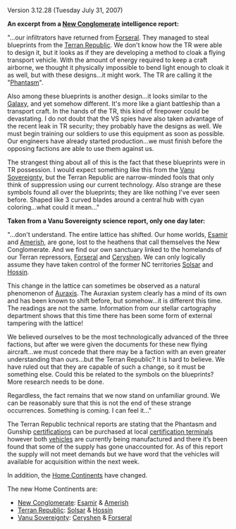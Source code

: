 Version 3.12.28 (Tuesday July 31, 2007)

**An excerpt from a [New Conglomerate](../etc/New_Conglomerate.md) intelligence
report:**

"...our infiltrators have returned from [Forseral](../locations/Forseral.md).
They managed to steal blueprints from the
[Terran Republic](../etc/Terran_Republic.md). We don't know how the TR were able
to design it, but it looks as if they are developing a method to cloak a flying
transport vehicle. With the amount of energy required to keep a craft airborne,
we thought it physically impossible to bend light enough to cloak it as well,
but with these designs...it might work. The TR are calling it the
"[Phantasm](../vehicles/Phantasm.md)".

Also among these blueprints is another design...it looks similar to the
[Galaxy](../vehicles/Galaxy.md), and yet somehow different. It's more like a
giant battleship than a transport craft. In the hands of the TR, this kind of
firepower could be devastating. I do not doubt that the VS spies have also taken
advantage of the recent leak in TR security; they probably have the designs as
well. We must begin training our soldiers to use this equipment as soon as
possible. Our engineers have already started production...we must finish before
the opposing factions are able to use them against us.

The strangest thing about all of this is the fact that these blueprints were in
TR possession. I would expect something like this from the
[Vanu Sovereignty](../etc/Vanu_Sovereignty.md), but the Terran Republic are
narrow-minded fools that only think of suppression using our current technology.
Also strange are these symbols found all over the blueprints; they are like
nothing I've ever seen before. Shaped like 3 curved blades around a central hub
with cyan coloring...what could it mean..."

**Taken from a Vanu Sovereignty science report, only one day later:**

"...don't understand. The entire lattice has shifted. Our home worlds,
[Esamir](../locations/Esamir.md) and [Amerish](../locations/Amerish.md), are
gone, lost to the heathens that call themselves the New Conglomerate. And we
find our own sanctuary linked to the homelands of our Terran repressors,
[Forseral](../locations/Forseral.md) and [Ceryshen](../locations/Ceryshen.md).
We can only logically assume they have taken control of the former NC
territories [Solsar](../locations/Solsar.md) and
[Hossin](../locations/Hossin.md).

This change in the lattice can sometimes be observed as a natural phenomenon of
[Auraxis](../locations/Auraxis.md). The Auraxian system clearly has a mind of
its own and has been known to shift before, but somehow...it is different this
time. The readings are not the same. Information from our stellar cartography
department shows that this time there has been some form of external tampering
with the lattice!

We believed ourselves to be the most technologically advanced of the three
factions, but after we were given the documents for these new flying
aircraft...we must concede that there may be a faction with an even greater
understanding than ours...but the Terran Republic? It is hard to believe. We
have ruled out that they are capable of such a change, so it must be something
else. Could this be related to the symbols on the blueprints? More research
needs to be done.

Regardless, the fact remains that we now stand on unfamiliar ground. We can be
reasonably sure that this is not the end of these strange occurrences. Something
is coming. I can feel it..."

The Terran Republic technical reports are stating that the Phantasm and Gunship
[certifications](../certifications/Certification.md) can be purchased at local
[certification terminals](../items/Certification_Terminal.md) however both
[vehicles](../vehicles/Vehicle.md) are currently being manufactured and there
it’s been found that some of the supply has gone unaccounted for. As of this
report the supply will not meet demands but we have word that the vehicles will
available for acquisition within the next week.

In addition, the [Home Continents](../locations/Home_Continent.md) have changed.

The new Home Continents are:

- [New Conglomerate](../etc/New_Conglomerate.md):
  [Esamir](../locations/Esamir.md) & [Amerish](../locations/Amerish.md)
- [Terran Republic](../etc/Terran_Republic.md): [Solsar](../locations/Solsar.md)
  & [Hossin](../locations/Hossin.md)
- [Vanu Sovereignty](../etc/Vanu_Sovereignty.md):
  [Ceryshen](../locations/Ceryshen.md) & [Forseral](../locations/Forseral.md)
